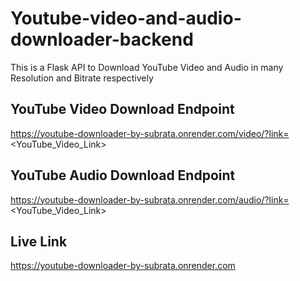 # Youtube-video-and-audio-downloader-backend
This is a Flask API to Download YouTube Video and Audio in many Resolution and Bitrate respectively
## YouTube Video Download Endpoint
https://youtube-downloader-by-subrata.onrender.com/video/?link=<YouTube_Video_Link>
## YouTube Audio Download Endpoint
https://youtube-downloader-by-subrata.onrender.com/audio/?link=<YouTube_Video_Link>
## Live Link
https://youtube-downloader-by-subrata.onrender.com

